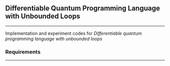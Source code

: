## Differentiable Quantum Programming Language with Unbounded Loops
---

Implementation and experiment codes for
*Differentiable quantum programming language with unbounded loops*

### Requirements
---


